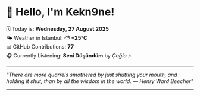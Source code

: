 # 👋 Hello, I'm Kekn9ne!

🗓️ Today is: **Wednesday, 27 August 2025**  
🌤️ Weather in Istanbul: **⛅️  +25°C**  
📊 GitHub Contributions: **77**  
🎧 Currently Listening: **Seni Düşündüm** by *Çağla* 🎶

---

_"There are more quarrels smothered by just shutting your mouth, and holding it shut, than by all the wisdom in the world. — *Henry Ward Beecher*"_

---
